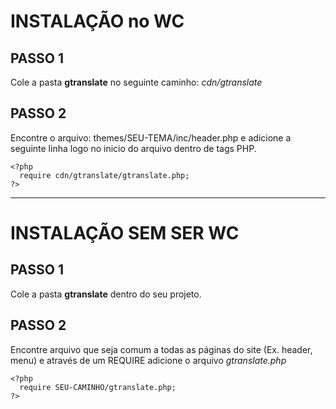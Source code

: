 
# INSTALAÇÃO no WC
## PASSO 1
Cole a pasta **gtranslate** no seguinte caminho:
_cdn/gtranslate_

## PASSO 2
Encontre o arquivo:  themes/SEU-TEMA/inc/header.php e adicione a seguinte linha logo no inicio do arquivo dentro de 
tags PHP.

```
<?php
  require cdn/gtranslate/gtranslate.php;
?>
```
---

# INSTALAÇÃO SEM SER WC
## PASSO 1
Cole a pasta **gtranslate** dentro do seu projeto.

## PASSO 2
Encontre arquivo que seja comum a todas as páginas do site (Ex. header, menu) e através de um REQUIRE adicione o 
arquivo _gtranslate.php_

```
<?php
  require SEU-CAMINHO/gtranslate.php;
?>
```
